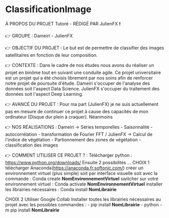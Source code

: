 # ClassificationImage

À PROPOS DU PROJET Tutoré - RÉDIGÉ PAR JulienFX :exclamation:

:point_right: GROUPE : 
Dameiri - JulienFX

:point_right: OBJECTIF DU PROJET :
Le but est de permettre de classifier des images satellitaires en fonction de leur composition.

:point_right: CONTEXTE : 
Dans le cadre de nos études nous avons du réaliser un projet en binôme tout en suivant une conduite agile. Ce projet universitaire est un projet qui a été choisis librement par nos soins afin de renforcer notre projet de poursuite d'étude. 
Dameiri s'occuper de l'analyse des données soit l'aspect Data Science.
JulienFX s'occuper du traitement des données soit l'aspect Deep Learning.


:point_right: AVANCÉ DU PROJET : 
Pour ma part (JulienFX) je ne suis actuellement pas en mesure de continuer ce projet à cause des capacités de mon ordinateur (Disque dur plein à craquer).
Néanmoins 

:point_right: NOS RÉALISATIONS : 
Dameiri -> Séries temporelles - Saisonnalité - autocorrélation - transformation de Fourier FFT
/ JulienFX -> Calcul de l'indice de végétation - Partionnement des zones de végétation - classification des images 

:point_right: COMMENT UTILISER CE PROJET ? : 
Télécharger python : https://www.python.org/downloads/
Ensuite 2 possibilités ...
  CHOIX 1 
    télécharger Anaconda(https://anaconda.fr.softonic.com/) 
    créer un environnement virtuel (plus simple) soit par interface visuelle soit avec la commande : Conda create __NomEnvironnementVirtuel__
    switcher sur votre environnement virtuel : Conda activate __NomEnvironnementVirtuel__
    installer les librairies nécessaires : Conda install __NomLibrairie__
  
  CHOIX 2 
    Utiliser Google Collab
    Installer toutes les librairies nécessaires au projet avec les possibles commandes : - pip install __NomLibrairie__ 
                                                                                         - python -m pip install __NomLibrairie__

